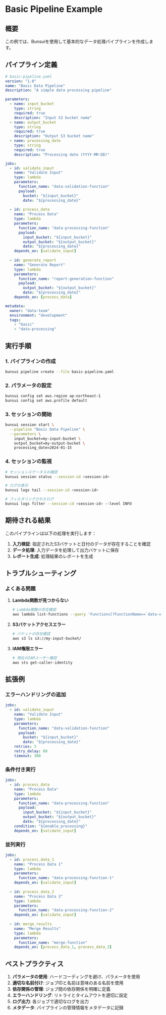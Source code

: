 # Basic Pipeline Example

## 概要

この例では、Bunsuiを使用して基本的なデータ処理パイプラインを作成します。

## パイプライン定義

```yaml
# basic-pipeline.yaml
version: "1.0"
name: "Basic Data Pipeline"
description: "A simple data processing pipeline"

parameters:
  - name: input_bucket
    type: string
    required: true
    description: "Input S3 bucket name"
  - name: output_bucket
    type: string
    required: true
    description: "Output S3 bucket name"
  - name: processing_date
    type: string
    required: true
    description: "Processing date (YYYY-MM-DD)"

jobs:
  - id: validate_input
    name: "Validate Input"
    type: lambda
    parameters:
      function_name: "data-validation-function"
      payload:
        bucket: "${input_bucket}"
        date: "${processing_date}"
    
  - id: process_data
    name: "Process Data"
    type: lambda
    parameters:
      function_name: "data-processing-function"
      payload:
        input_bucket: "${input_bucket}"
        output_bucket: "${output_bucket}"
        date: "${processing_date}"
    depends_on: [validate_input]
    
  - id: generate_report
    name: "Generate Report"
    type: lambda
    parameters:
      function_name: "report-generation-function"
      payload:
        output_bucket: "${output_bucket}"
        date: "${processing_date}"
    depends_on: [process_data]

metadata:
  owner: "data-team"
  environment: "development"
  tags:
    - "basic"
    - "data-processing"
```

## 実行手順

### 1. パイプラインの作成

```bash
bunsui pipeline create --file basic-pipeline.yaml
```

### 2. パラメータの設定

```bash
bunsui config set aws.region ap-northeast-1
bunsui config set aws.profile default
```

### 3. セッションの開始

```bash
bunsui session start \
  --pipeline "Basic Data Pipeline" \
  --parameters \
    input_bucket=my-input-bucket \
    output_bucket=my-output-bucket \
    processing_date=2024-01-15
```

### 4. セッションの監視

```bash
# セッションステータスの確認
bunsui session status --session-id <session-id>

# ログの表示
bunsui logs tail --session-id <session-id>

# フィルタリングされたログ
bunsui logs filter --session-id <session-id> --level INFO
```

## 期待される結果

このパイプラインは以下の処理を実行します：

1. **入力検証**: 指定されたS3バケットと日付のデータが存在することを確認
2. **データ処理**: 入力データを処理して出力バケットに保存
3. **レポート生成**: 処理結果のレポートを生成

## トラブルシューティング

### よくある問題

1. **Lambda関数が見つからない**
   ```bash
   # Lambda関数の存在確認
   aws lambda list-functions --query 'Functions[?FunctionName==`data-validation-function`]'
   ```

2. **S3バケットアクセスエラー**
   ```bash
   # バケットの存在確認
   aws s3 ls s3://my-input-bucket/
   ```

3. **IAM権限エラー**
   ```bash
   # 現在のIAMユーザー確認
   aws sts get-caller-identity
   ```

## 拡張例

### エラーハンドリングの追加

```yaml
jobs:
  - id: validate_input
    name: "Validate Input"
    type: lambda
    parameters:
      function_name: "data-validation-function"
      payload:
        bucket: "${input_bucket}"
        date: "${processing_date}"
    retries: 3
    retry_delay: 60
    timeout: 300
```

### 条件付き実行

```yaml
jobs:
  - id: process_data
    name: "Process Data"
    type: lambda
    parameters:
      function_name: "data-processing-function"
      payload:
        input_bucket: "${input_bucket}"
        output_bucket: "${output_bucket}"
        date: "${processing_date}"
    condition: "${enable_processing}"
    depends_on: [validate_input]
```

### 並列実行

```yaml
jobs:
  - id: process_data_1
    name: "Process Data 1"
    type: lambda
    parameters:
      function_name: "data-processing-function-1"
    depends_on: [validate_input]
    
  - id: process_data_2
    name: "Process Data 2"
    type: lambda
    parameters:
      function_name: "data-processing-function-2"
    depends_on: [validate_input]
    
  - id: merge_results
    name: "Merge Results"
    type: lambda
    parameters:
      function_name: "merge-function"
    depends_on: [process_data_1, process_data_2]
```

## ベストプラクティス

1. **パラメータの使用**: ハードコーディングを避け、パラメータを使用
2. **適切な名前付け**: ジョブIDと名前は意味のある名前を使用
3. **依存関係の管理**: ジョブ間の依存関係を明確に定義
4. **エラーハンドリング**: リトライとタイムアウトを適切に設定
5. **ログ出力**: 各ジョブで適切なログを出力
6. **メタデータ**: パイプラインの管理情報をメタデータに記録 